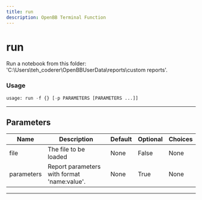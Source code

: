 ```yaml
---
title: run
description: OpenBB Terminal Function
---
```


# run

Run a notebook from this folder: 'C:\Users\teh_coderer\OpenBBUserData\reports\custom reports'.

### Usage

```python
usage: run -f {} [-p PARAMETERS [PARAMETERS ...]]
```

---

## Parameters

| Name | Description | Default | Optional | Choices |
| ---- | ----------- | ------- | -------- | ------- |
| file | The file to be loaded | None | False | None |
| parameters | Report parameters with format 'name:value'. | None | True | None |
---

